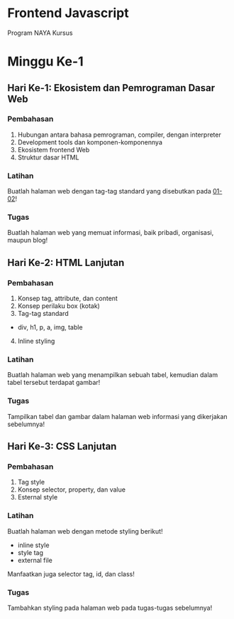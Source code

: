 # Frontend Javascript
Program NAYA Kursus

# Minggu Ke-1

## Hari Ke-1: Ekosistem dan Pemrograman Dasar Web
### Pembahasan
1. Hubungan antara bahasa pemrograman, compiler, dengan interpreter
2. Development tools dan komponen-komponennya
3. Ekosistem frontend Web
4. Struktur dasar HTML

### Latihan
Buatlah halaman web dengan tag-tag standard yang disebutkan pada [01-02](#hari-ke-2-html-lanjutan)!

### Tugas
Buatlah halaman web yang memuat informasi, baik pribadi, organisasi, maupun blog!

## Hari Ke-2: HTML Lanjutan
### Pembahasan
1. Konsep tag, attribute, dan content
2. Konsep perilaku box (kotak)
3. Tag-tag standard
  *  div, h1, p, a, img, table
4. Inline styling

### Latihan
Buatlah halaman web yang menampilkan sebuah tabel, kemudian dalam tabel tersebut
terdapat gambar!

### Tugas
Tampilkan tabel dan gambar dalam halaman web informasi yang dikerjakan sebelumnya!

## Hari Ke-3: CSS Lanjutan
### Pembahasan
1. Tag style
2. Konsep selector, property, dan value
3. Esternal style

### Latihan
Buatlah halaman web dengan metode styling berikut!
* inline style
* style tag
* external file 

Manfaatkan juga selector tag, id, dan class!

### Tugas
Tambahkan styling pada halaman web pada tugas-tugas sebelumnya!
